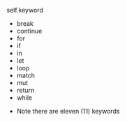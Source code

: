 
self.keyword

- break
- continue
- for
- if
- in
- let
- loop
- match
- mut
- return
- while

* Note there are eleven (11) keywords
